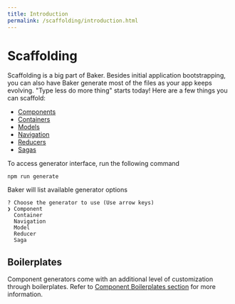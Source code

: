 ```yaml
---
title: Introduction
permalink: /scaffolding/introduction.html
---
```

# Scaffolding

Scaffolding is a big part of Baker. Besides initial application bootstrapping, you can also have Baker generate most of the files as your app keeps evolving. "Type less do more thing" starts today! Here are a few things you can scaffold:

* [Components](/scaffolding/components.html)
* [Containers](/scaffolding/containers.html)
* [Models](/scaffolding/models.html)
* [Navigation](/scaffolding/navigation.html)
* [Reducers](/scaffolding/reducers.html)
* [Sagas](/scaffolding/sagas.html)

To access generator interface, run the following command

```
npm run generate
``` 

Baker will list available generator options

```
? Choose the generator to use (Use arrow keys)
❯ Component
  Container
  Navigation
  Model
  Reducer
  Saga
```

## Boilerplates

Component generators come with an additional level of customization through boilerplates. Refer to [Component Boilerplates section](/scaffolding/component-boilerplates.html) for more information.

